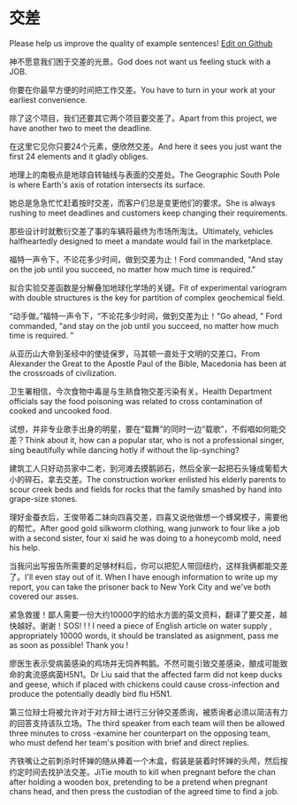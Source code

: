 # 交差

Please help us improve the quality of example sentences! [Edit on Github](https://github.com/jiyushe/jiyu-example-sentence-source/blob/main/chinese/jiaochai.md)

<p><span class="chinese">神不愿意我们困于交差的光景。</span><span class="english">God does not want us feeling stuck with a JOB.</span></p>

<p><span class="chinese">你要在你最早方便的时间把工作交差。</span><span class="english">You have to turn in your work at your earliest convenience.</span></p>

<p><span class="chinese">除了这个项目，我们还要其它两个项目要交差了。</span><span class="english">Apart from this project, we have another two to meet the deadline.</span></p>

<p><span class="chinese">在这里它见你只要24个元素，便欣然交差。</span><span class="english">And here it sees you just want the first 24 elements and it gladly obliges.</span></p>

<p><span class="chinese">地理上的南极点是地球自转轴线与表面的交差处。</span><span class="english">The Geographic South Pole is where Earth's axis of rotation intersects its surface.</span></p>

<p><span class="chinese">她总是急急忙忙赶着按时交差，而客户们总是变更他们的要求。</span><span class="english">She is always rushing to meet deadlines and customers keep changing their requirements.</span></p>

<p><span class="chinese">那些设计时就敷衍交差了事的车辆将最终为市场所淘汰。</span><span class="english">Ultimately, vehicles halfheartedly designed to meet a mandate would fail in the marketplace.</span></p>

<p><span class="chinese">福特一声令下，不论花多少时间，做到交差为止！</span><span class="english">Ford commanded, "And stay on the job until you succeed, no matter how much time is required."</span></p>

<p><span class="chinese">拟合实验交差函数是分解叠加地球化学场的关键。</span><span class="english">Fit of experimental variogram with double structures is the key for partition of complex geochemical field.</span></p>

<p><span class="chinese">“动手做。”福特一声令下，“不论花多少时间，做到交差为止！</span><span class="english">"Go ahead, " Ford commanded, "and stay on the job until you succeed, no matter how much time is required. "</span></p>

<p><span class="chinese">从亚历山大帝到圣经中的使徒保罗，马其顿一直处于文明的交差口。</span><span class="english">From Alexander the Great to the Apostle Paul of the Bible, Macedonia has been at the crossroads of civilization.</span></p>

<p><span class="chinese">卫生署相信，今次食物中毒是与生熟食物交差污染有关。</span><span class="english">Health Department officials say the food poisoning was related to cross contamination of cooked and uncooked food.</span></p>

<p><span class="chinese">试想，并非专业歌手出身的明星，要在“载舞”的同时一边“载歌”，不假唱如何能交差？</span><span class="english">Think about it, how can a popular star, who is not a professional singer, sing beautifully while dancing hotly if without the lip-synching?</span></p>

<p><span class="chinese">建筑工人只好动员家中二老，到河滩去摸鹅卵石，然后全家一起把石头锤成葡萄大小的碎石，拿去交差。</span><span class="english">The construction worker enlisted his elderly parents to scour creek beds and fields for rocks that the family smashed by hand into grape-size stones.</span></p>

<p><span class="chinese">理好金蚕衣后，王俊带着二妹向四喜交差，四喜又说他做想一个蜂窝模子，需要他的帮忙。</span><span class="english">After good gold silkworm clothing, wang junwork to four like a job with a second sister, four xi said he was doing to a honeycomb mold, need his help.</span></p>

<p><span class="chinese">当我问出写报告所需要的足够材料后，你可以把犯人带回纽约，这样我俩都能交差了。</span><span class="english">I'll even stay out of it. When I have enough information to write up my report, you can take the prisoner back to New York City and we've both covered our asses.</span></p>

<p><span class="chinese">紧急救援！鄙人需要一份大约10000字的给水方面的英文资料，翻译了要交差，越快越好。谢谢！</span><span class="english">SOS! ! ! I need a piece of English article on water supply , appropriately 10000 words, it should be translated as asignment, pass me as soon as possible! Thank you !</span></p>

<p><span class="chinese">廖医生表示受病菌感染的鸡场并无饲养鸭鹅。不然可能引致交差感染，酿成可能致命的禽流感病菌H5N1。</span><span class="english">Dr Liu said that the affected farm did not keep ducks and geese, which if placed with chickens could cause cross-infection and produce the potentially deadly bird flu H5N1.</span></p>

<p><span class="chinese">第三位辩士将被允许对于对方辩士进行三分钟交差质询，被质询者必须以简洁有力的回答支持该队立场。</span><span class="english">The third speaker from each team will then be allowed three minutes to cross -examine her counterpart on the opposing team, who must defend her team's position with brief and direct replies.</span></p>

<p><span class="chinese">齐铁嘴让之前刺杀时怀婵的随从捧着一个木盒，假装是装着时怀婵的头颅，然后按约定时间去找护法交差。</span><span class="english">JiTie mouth to kill when pregnant before the chan after holding a wooden box, pretending to be a pretend when pregnant chans head, and then press the custodian of the agreed time to find a job.</span></p>

